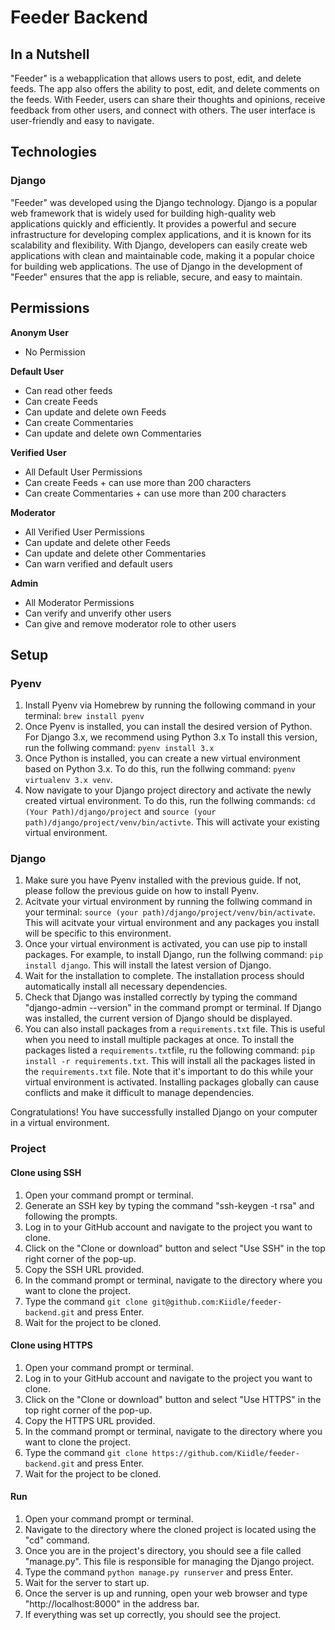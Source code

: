 # Feeder Backend

## In a Nutshell
"Feeder" is a webapplication that allows users to post, edit, and delete feeds. The app also offers the ability to post, edit, and delete comments on the feeds. With Feeder, users can share their thoughts and opinions, receive feedback from other users, and connect with others. The user interface is user-friendly and easy to navigate.

## Technologies
### Django
"Feeder" was developed using the Django technology. Django is a popular web framework that is widely used for building high-quality web applications quickly and efficiently. It provides a powerful and secure infrastructure for developing complex applications, and it is known for its scalability and flexibility. With Django, developers can easily create web applications with clean and maintainable code, making it a popular choice for building web applications. The use of Django in the development of "Feeder" ensures that the app is reliable, secure, and easy to maintain.


## Permissions
**Anonym User**
- No Permission

**Default User**
- Can read other feeds
- Can create Feeds
- Can update and delete own Feeds
- Can create Commentaries
- Can update and delete own Commentaries

**Verified User**
- All Default User Permissions
- Can create Feeds + can use more than 200 characters
- Can create Commentaries + can use more than 200 characters

**Moderator**
- All Verified User Permissions
- Can update and delete other Feeds
- Can update and delete other Commentaries
- Can warn verified and default users

**Admin**
- All Moderator Permissions
- Can verify and unverify other users
- Can give and remove moderator role to other users

## Setup


### Pyenv
1. Install Pyenv via Homebrew by running the following command in your terminal: ```brew install pyenv```
2. Once Pyenv is installed, you can install the desired version of Python. For Django 3.x, we recommend using Python 3.x To install this version, run the follwing command: ```pyenv install 3.x```
3. Once Python is installed, you can create a new virtual environment based on Python 3.x. To do this, run the follwing command: ```pyenv virtualenv 3.x venv```.
4. Now navigate to your Django project directory and activate the newly created virtual environment. To do this, run the follwing commands: ```cd (Your Path)/django/project``` and ```source (your path)/django/project/venv/bin/activte```. This will activate your existing virtual environment.


### Django
1. Make sure you have Pyenv installed with the previous guide. If not, please follow the previous guide on how to install Pyenv.
2. Acitvate your virtual environment by running the follwing command in your terminal: ```source (your path)/django/project/venv/bin/activate```. This will acitvate your virtual environment and any packages you install will be specific to this environment.
3. Once your virtual environment is activated, you can use pip to install packages. For example, to install Django, run the follwing command: ```pip install django```. This will install the latest version of Django.
4. Wait for the installation to complete. The installation process should automatically install all necessary dependencies.
5. Check that Django was installed correctly by typing the command "django-admin --version" in the command prompt or terminal. If Django was installed, the current version of Django should be displayed.
6. You can also install packages from a `requirements.txt` file. This is useful when you need to install multiple packages at once. To install the packages listed a `requirements.txt`file, ru the following command: ```pip install -r requirements.txt```. This will install all the packages listed in the `requirements.txt` file. Note that it's important to do this while your virtual environment is activated. Installing packages globally can cause conflicts and make it difficult to manage dependencies.

Congratulations! You have successfully installed Django on your computer in a virtual environment.

### Project
#### Clone using SSH
1. Open your command prompt or terminal.
2. Generate an SSH key by typing the command "ssh-keygen -t rsa" and following the prompts.
3. Log in to your GitHub account and navigate to the project you want to clone.
4. Click on the "Clone or download" button and select "Use SSH" in the top right corner of the pop-up.
5. Copy the SSH URL provided.
6. In the command prompt or terminal, navigate to the directory where you want to clone the project.
7. Type the command ```git clone git@github.com:Kiidle/feeder-backend.git``` and press Enter.
8. Wait for the project to be cloned.
#### Clone using HTTPS
1. Open your command prompt or terminal.
2. Log in to your GitHub account and navigate to the project you want to clone.
3. Click on the "Clone or download" button and select "Use HTTPS" in the top right corner of the pop-up.
4. Copy the HTTPS URL provided.
5. In the command prompt or terminal, navigate to the directory where you want to clone the project.
6. Type the command ```git clone https://github.com/Kiidle/feeder-backend.git``` and press Enter.
7. Wait for the project to be cloned.
#### Run
1. Open your command prompt or terminal.
2. Navigate to the directory where the cloned project is located using the "cd" command.
3. Once you are in the project's directory, you should see a file called "manage.py". This file is responsible for managing the Django project.
4. Type the command ```python manage.py runserver``` and press Enter.
5. Wait for the server to start up.
6. Once the server is up and running, open your web browser and type "http://localhost:8000" in the address bar.
7. If everything was set up correctly, you should see the project.

